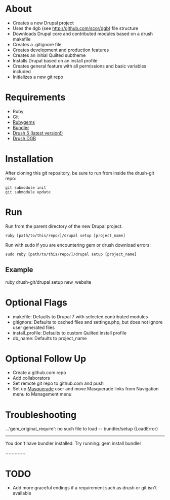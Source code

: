 About
=====

* Creates a new Drupal project 
* Uses the dgb (see http://github.com/scor/dgb) file structure
* Downloads Drupal core and contributed modules based on a drush makefile
* Creates a .gitignore file
* Creates development and production features
* Creates an initial Quilted subtheme
* Installs Drupal based on an install profile
* Creates general feature with all permissions and basic variables included
* Initializes a new git repo

Requirements
===========

* Ruby
* Git
* [Rubygems](http://rubygems.org/pages/download)
* [Bundler](http://gembundler.com/)
* [Drush 5 (latest version!)](http://drupal.org/project/drush)
* [Drush DGB](github.com/scor/dgb)


Installation
============

After cloning this git repository, be sure to run from inside the drush-git repo:

    git submodule init
    git submodule update

Run
====

Run from the parent directory of the new Drupal project.

    ruby [path/to/this/repo/]/drupal setup [project_name]
    
Run with sudo if you are encountering gem or drush download errors:

    sudo ruby [path/to/this/repo/]/drupal setup [project_name]

Example
-------

  ruby drush-git/drupal setup new_website
  

Optional Flags
==============

* makefile: Defaults to Drupal 7 with selected contributed modules
* gitignore: Defaults to cached files and settings.php, but does not ignore user generated files
* install_profile: Defaults to custom Quilted install profile
* db_name: Defaults to project_name


Optional Follow Up
=================

* Create a github.com repo
* Add collaborators
* Set remote git repo to github.com and push
* Set up [Masquerade](http://drupal.org/project/masquerade) user and move Masquerade links from Navigation menu to Management menu



Troubleshooting
=================

...'gem_original_require': no such file to load -- bundler/setup (LoadError)
____________________________________________________

You don't have bundler installed. Try running:
    gem install bundler


=======

TODO
=================

* Add more graceful endings if a requirement such as drush or git isn't available
